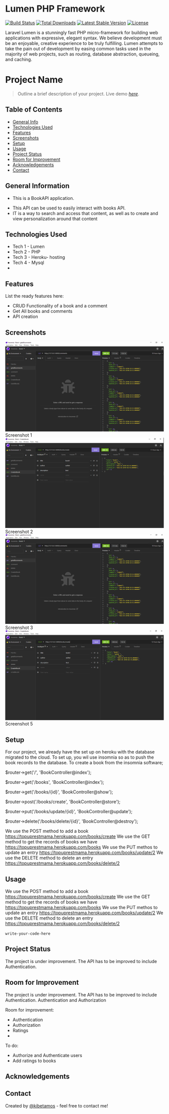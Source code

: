 # Lumen PHP Framework

[![Build Status](https://travis-ci.org/laravel/lumen-framework.svg)](https://travis-ci.org/laravel/lumen-framework)
[![Total Downloads](https://img.shields.io/packagist/dt/laravel/lumen-framework)](https://packagist.org/packages/laravel/lumen-framework)
[![Latest Stable Version](https://img.shields.io/packagist/v/laravel/lumen-framework)](https://packagist.org/packages/laravel/lumen-framework)
[![License](https://img.shields.io/packagist/l/laravel/lumen)](https://packagist.org/packages/laravel/lumen-framework)

Laravel Lumen is a stunningly fast PHP micro-framework for building web applications with expressive, elegant syntax. We believe development must be an enjoyable, creative experience to be truly fulfilling. Lumen attempts to take the pain out of development by easing common tasks used in the majority of web projects, such as routing, database abstraction, queueing, and caching.
# Project Name
> Outline a brief description of your project.
> Live demo [_here_](https://topuprestmama.herokuapp.com/). <!-- If you have the project hosted somewhere, include the link here. -->

## Table of Contents
* [General Info](#general-information)
* [Technologies Used](#technologies-used)
* [Features](#features)
* [Screenshots](#screenshots)
* [Setup](#setup)
* [Usage](#usage)
* [Project Status](#project-status)
* [Room for Improvement](#room-for-improvement)
* [Acknowledgements](#acknowledgements)
* [Contact](#contact)
<!-- * [License](#license) -->


## General Information
- This is a BookAPI application.
<!-- - What problem does it (intend to) solve? -->
- This API can be used to easily interact with books API.
- IT is a way to search and access that content, as well as to create and view personalization around that content
<!-- You don't have to answer all the questions - just the ones relevant to your project. -->


## Technologies Used
- Tech 1 - Lumen
- Tech 2 - PHP
- Tech 3 - Heroku- hosting
- Tech 4 - Mysql
- 


## Features
List the ready features here:
- CRUD Functionality of  a book and a comment
- Get All books and comments
- API creation


## Screenshots
![Example screenshot](images/Screenshot%20(669).png)
Screenshot 1
![Example screenshot](images/Screenshot%20(668).png)
Screenshot 2
![Example screenshot](images/Screenshot%20(669).png)
Screenshot 3
![Example screenshot](images/Screenshot%20(670).png)
Screenshot 5
<!-- If you have screenshots you'd like to share, include them here. -->


## Setup
For our project, we already have the set up on heroku with the database migrated to the cloud.
To set up, you wil use insomnia so as to push the book records to the database. 
To create a book from the insomnia software;

$router->get('/', 'BookController@index');

$router->get('/books', 'BookController@index');

$router->get('/books/{id}', 'BookController@show');

$router->post('/books/create', 'BookController@store');

$router->put('/books/update/{id}', 'BookController@update');

$router->delete('/books/delete/{id}', 'BookController@destroy');

We use the POST method to add a book https://topuprestmama.herokuapp.com/books/create
We use the GET method to get the records of books we have https://topuprestmama.herokuapp.com/books
We use the PUT methos to update an entry https://topuprestmama.herokuapp.com/books/update/2
We use the DELETE method to delete an entry https://topuprestmama.herokuapp.com/books/delete/2




## Usage
We use the POST method to add a book https://topuprestmama.herokuapp.com/books/create
We use the GET method to get the records of books we have https://topuprestmama.herokuapp.com/books
We use the PUT methos to update an entry https://topuprestmama.herokuapp.com/books/update/2
We use the DELETE method to delete an entry https://topuprestmama.herokuapp.com/books/delete/2

`write-your-code-here`


## Project Status
<!-- Project is: _in progress_ / _complete_ / _no longer being worked on_. If you are no longer working on it, provide reasons why. -->
The project is under improvement. The API has to be improved to include Authentication.


## Room for Improvement
The project is under improvement. The API has to be improved to include Authentication.
Authentication and Authorization


Room for improvement:
- Authentication
- Authorization
- Ratings
- 

To do:
- Authorize and Authenticate users
- Add ratings to books


## Acknowledgements
<!-- Give credit here.
- This project was inspired by...
- This project was based on [this tutorial](https://www.example.com).
- Many thanks to... -->


## Contact
Created by [@kibetamos](https://dev.to/kibetamos) - feel free to contact me!


<!-- Optional -->
<!-- ## License -->
<!-- This project is open source and available under the [... License](). -->

<!-- You don't have to include all sections - just the one's relevant to your project -->
